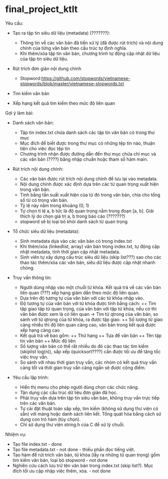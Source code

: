 # final_project_ktlt

Yêu cầu:
- Tạo ra tập tin siêu dữ liệu (metadata) (???????): 
  + Thông tin về các văn bản đã tiền xử lý (đã được rút trích) và nội dung chính của từng văn bản theo cấu trúc tự định nghĩa.
  + Khi thêm/xóa tập tin văn bản, chương trình tự động cập nhật dữ liệu của tập tin siêu dữ liệu.

- Rút trích đơn giản nội dung chính
  + Stopword:https://github.com/stopwords/vietnamese-stopwords/blob/master/vietnamese-stopwords.txt
- Tìm kiếm văn bản
- Xếp hạng kết quả tìm kiếm theo mức độ liên quan

Gợi ý làm bài:
- Danh sách văn bản:
  + Tập tin index.txt chứa danh sách các tập tin văn bản có trong thư mục
  + Mục đích để biết được trong thư mục có những tệp tin nào, thuận tiện cho việc đọc tệp tin
  + Chương trình nhận được đường dẫn đến thư mục chứa chỉ mục và các văn bản (????) bằng nhập chuẩn hoặc tham số hàm main.
- Rút trích nội dung chính:
  + Các văn bản được rút trích nội dung chính để lưu lại vào metadata.
  + Nội dung chính được xác định dựa trên các từ quan trọng xuất hiện trong văn bản.
  + Tính bằng tần suất xuất hiện của từ đó trong văn bản, chia cho tổng số từ có trong văn bản.
  + Tỷ lệ này nằm trong khoảng (0, 1)
  + Tự chọn tỉ lệ a, b tức là độ quan trọng nằm trong đoạn [a, b]. Giải thích lý do chọn giá trị a, b trong báo cáo (???????)
  + stopword sẽ bị loại bỏ khỏi danh sách từ quan trọng
- Tổ chức siêu dữ liệu (metadata):
  + Sinh metadata dựa vào các văn bản có trong index.txt
  + Khi thêm/xóa (linkedlist, array) văn bản trong index.txt, tự động cập nhật metadata, tính thời gian cập nhật metadata. 
  + Sinh viên tự xây dựng cấu trúc  siêu dữ liệu (skip list???) sao cho các thao tác thêm/xóa các văn bản, siêu dữ liệu được cập nhật nhanh chóng.
- Truy vấn thông tin:
  + Người dùng nhập vào một chuỗi từ khóa. Kết quả trả về các văn bản liên quan (???) xếp hạng giảm dần theo mức độ liên quan.
  + Dựa trên độ tương tự của văn bản với các từ khóa nhập vào.
  + Độ tương tự của văn bản với từ khóa được tính bằng cách:
    ++ Tìm tập giao tập từ quan trọng, của văn bản với tập từ khóa, nếu có thì văn bản được xem là có liên quan -> Tìm từ qtrong của văn bản, so sánh với từ qtrọng của từ khóa, ra được tập giao.
    ++ Số lượng từ giao càng nhiều thì độ liên quan càng cao, văn bản trong kết quả được xếp hạng càng cao
  + Kết quả trả về bao gồm:
    ++ Thứ hạng
    ++ Tựa đề văn bản
    ++ Tên tập tin văn bản
    ++ Mức độ liên
  + Số lượng văn bản có thể rất nhiều do đó các thao tác tìm kiếm (skiplist log(n)), sắp xếp (quicksort????) cần được tối ưu để tăng tốc việc truy vấn. 
  + So sánh với nhau thời gian truy vấn, các nhóm có kết quả truy vấn càng tốt và thời gian truy vấn càng ngắn sẽ được cộng điểm.

- Yêu cầu lập trình:
  + Hiển thị menu cho phép người dùng chọn các chức năng.
  + Tận dụng các cấu trúc dữ liệu đơn giản đã học.
  + Phải truy vấn dựa trên tập tin siêu văn bản, không truy vấn trực tiếp trên các văn bản.
  + Tự cài đặt thuật toán sắp xếp, tìm kiếm (không sử dụng thư viện có sẵn) với mảng hoặc danh sách liên kết. Tổng quát hóa bằng cách sử dụng con trỏ hàm (tùy chọn).
  + Chỉ sử dụng thư viện string.h của C để xử lý chuỗi.

Nhiệm vụ:
- Tạo file index.txt - done
- Tạo file metadata.txt - not done - thiếu phần đọc tiếng việt.
- Tạo hàm để rút trích văn bản, từ khóa (lấy ra những từ quan trọng) gồm tìm kiếm văn bản, loại bỏ stopword - not done
- Nghiên cứu cách lưu trữ tên văn bản trong index.txt (skip list?). Mục đích tối ưu cập nhập việc thêm, xóa. - not done
